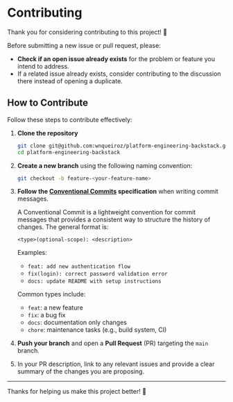 # Contributing

Thank you for considering contributing to this project! 🚀

Before submitting a new issue or pull request, please:

- **Check if an open issue already exists** for the problem or feature you intend to address.
- If a related issue already exists, consider contributing to the discussion there instead of opening a duplicate.

## How to Contribute

Follow these steps to contribute effectively:

1. **Clone the repository**

   ```bash
   git clone git@github.com:wnqueiroz/platform-engineering-backstack.git
   cd platform-engineering-backstack
   ```

2. **Create a new branch** using the following naming convention:

   ```bash
   git checkout -b feature-<your-feature-name>
   ```

3. **Follow the [Conventional Commits](https://www.conventionalcommits.org/en/v1.0.0/#summary) specification** when writing commit messages.

   A Conventional Commit is a lightweight convention for commit messages that provides a consistent way to structure the history of changes. The general format is:

   ```
   <type>(optional-scope): <description>
   ```

   Examples:

   - `feat: add new authentication flow`
   - `fix(login): correct password validation error`
   - `docs: update README with setup instructions`

   Common types include:

   - `feat`: a new feature
   - `fix`: a bug fix
   - `docs`: documentation only changes
   - `chore`: maintenance tasks (e.g., build system, CI)

4. **Push your branch** and open a **Pull Request** (PR) targeting the `main` branch.

5. In your PR description, link to any relevant issues and provide a clear summary of the changes you are proposing.

---

Thanks for helping us make this project better! 🙌
